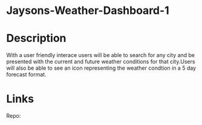 # Jaysons-Weather-Dashboard-1
# Description
With a user friendly interace users will be able to search for any city and be presented with the current and future weather conditions for that city.Users will also be able to see an icon representing the weather condtion in a 5 day forecast format.
<br>
# Links
Repo: 
